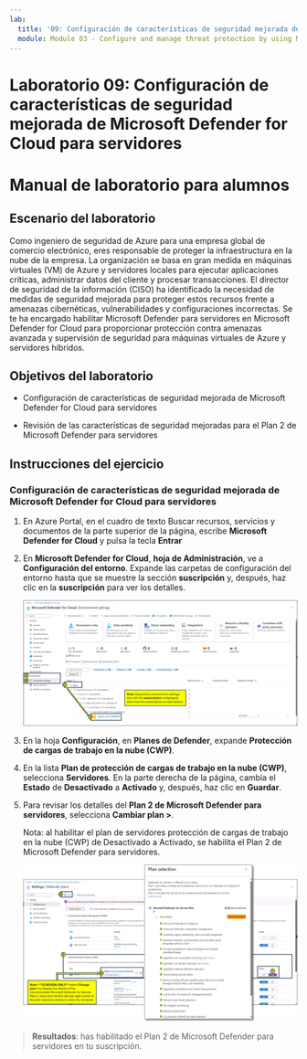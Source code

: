 ```yaml
---
lab:
  title: '09: Configuración de características de seguridad mejorada de Microsoft Defender for Cloud para servidores'
  module: Module 03 - Configure and manage threat protection by using Microsoft Defender for Cloud
---
```


# Laboratorio 09: Configuración de características de seguridad mejorada de Microsoft Defender for Cloud para servidores

# Manual de laboratorio para alumnos

## Escenario del laboratorio

Como ingeniero de seguridad de Azure para una empresa global de comercio electrónico, eres responsable de proteger la infraestructura en la nube de la empresa. La organización se basa en gran medida en máquinas virtuales (VM) de Azure y servidores locales para ejecutar aplicaciones críticas, administrar datos del cliente y procesar transacciones. El director de seguridad de la información (CISO) ha identificado la necesidad de medidas de seguridad mejorada para proteger estos recursos frente a amenazas cibernéticas, vulnerabilidades y configuraciones incorrectas. Se te ha encargado habilitar Microsoft Defender para servidores en Microsoft Defender for Cloud para proporcionar protección contra amenazas avanzada y supervisión de seguridad para máquinas virtuales de Azure y servidores híbridos.

## Objetivos del laboratorio

- Configuración de características de seguridad mejorada de Microsoft Defender for Cloud para servidores
  
- Revisión de las características de seguridad mejoradas para el Plan 2 de Microsoft Defender para servidores

## Instrucciones del ejercicio

### Configuración de características de seguridad mejorada de Microsoft Defender for Cloud para servidores

1. En Azure Portal, en el cuadro de texto Buscar recursos, servicios y documentos de la parte superior de la página, escribe **Microsoft Defender for Cloud** y pulsa la tecla **Entrar** 

2. En **Microsoft Defender for Cloud**, **hoja de Administración**, ve a **Configuración del entorno**. Expande las carpetas de configuración del entorno hasta que se muestre la sección **suscripción** y, después, haz clic en la **suscripción** para ver los detalles.

   ![Recorte de pantalla de la configuración del entorno de Microsoft Defender for Cloud](../media/defender-for-cloud-environment-settings.png)
   
3. En la hoja **Configuración**, en **Planes de Defender**, expande **Protección de cargas de trabajo en la nube (CWP)**.

4. En la lista **Plan de protección de cargas de trabajo en la nube (CWP)**, selecciona **Servidores**. En la parte derecha de la página, cambia el **Estado** de **Desactivado** a **Activado** y, después, haz clic en **Guardar**.

5. Para revisar los detalles del **Plan 2 de Microsoft Defender para servidores**, selecciona **Cambiar plan >**.

   Nota: al habilitar el plan de servidores protección de cargas de trabajo en la nube (CWP) de Desactivado a Activado, se habilita el Plan 2 de Microsoft Defender para servidores.
 
   ![Recorte de pantalla de la página de selección del plan de Microsoft Defender for Cloud.](../media/defender-for-cloud-plan-selection.png)
   
> **Resultados**: has habilitado el Plan 2 de Microsoft Defender para servidores en tu suscripción.
